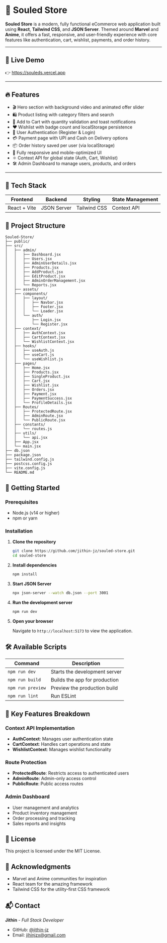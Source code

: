 # 🛒 Souled Store

**Souled Store** is a modern, fully functional eCommerce web application built using **React**, **Tailwind CSS**, and **JSON Server**. Themed around **Marvel** and **Anime**, it offers a fast, responsive, and user-friendly experience with core features like authentication, cart, wishlist, payments, and order history.

---

## 🚀 Live Demo

👉 https://souleds.vercel.app

---

## 🔥 Features

- 🎬 Hero section with background video and animated offer slider  
- 🛍️ Product listing with category filters and search  
- 🛒 Add to Cart with quantity validation and toast notifications  
- ❤️ Wishlist with badge count and localStorage persistence  
- 🔐 User Authentication (Register & Login)  
- 💳 Payment page with UPI and Cash on Delivery options  
- 📦 Order history saved per user (via localStorage)  
- 📱 Fully responsive and mobile-optimized UI  
- ⚛️ Context API for global state (Auth, Cart, Wishlist)  
- 🛠️ Admin Dashboard to manage users, products, and orders  

---

## 🧱 Tech Stack

| Frontend     | Backend      | Styling       | State Management |
|--------------|--------------|---------------|------------------|
| React + Vite | JSON Server  | Tailwind CSS  | Context API      |

## 📁 Project Structure

```
Souled-Store/
├── public/
├── src/
│   ├── admin/
│   │   ├── Dashboard.jsx
│   │   ├── Users.jsx
│   │   ├── AdminUserDetails.jsx
│   │   ├── Products.jsx
│   │   ├── AddProduct.jsx
│   │   ├── EditProduct.jsx
│   │   ├── AdminOrderManagement.jsx
│   │   └── Reports.jsx
│   ├── assets/
│   ├── components/
│   │   ├── layout/
│   │   │   ├── Navbar.jsx
│   │   │   ├── Footer.jsx
│   │   │   └── Loader.jsx
│   │   └── auth/
│   │       ├── Login.jsx
│   │       └── Register.jsx
│   ├── context/
│   │   ├── AuthContext.jsx
│   │   ├── CartContext.jsx
│   │   └── WishlistContext.jsx
│   ├── hooks/
│   │   ├── useAuth.js
│   │   ├── useCart.js
│   │   └── useWishlist.js
│   ├── pages/
│   │   ├── Home.jsx
│   │   ├── Products.jsx
│   │   ├── SingleProduct.jsx
│   │   ├── Cart.jsx
│   │   ├── Wishlist.jsx
│   │   ├── Orders.jsx
│   │   ├── Payment.jsx
│   │   ├── PaymentSuccess.jsx
│   │   └── ProfileDetails.jsx
│   ├── Routes/
│   │   ├── ProtectedRoute.jsx
│   │   ├── AdminRoute.jsx
│   │   └── PublicRoute.jsx
│   ├── constants/
│   │   └── routes.js
│   ├── utils/
│   │   └── api.jsx
│   ├── App.jsx
│   └── main.jsx
├── db.json
├── package.json
├── tailwind.config.js
├── postcss.config.js
├── vite.config.js
└── README.md
```

## 🚀 Getting Started

### Prerequisites

- Node.js (v14 or higher)
- npm or yarn

### Installation

1. **Clone the repository**
   ```bash
   git clone https://github.com/jithin-jz/souled-store.git
   cd souled-store
   ```

2. **Install dependencies**
   ```bash
   npm install
   ```

3. **Start JSON Server**
   ```bash
   npx json-server --watch db.json --port 3001
   ```

4. **Run the development server**
   ```bash
   npm run dev
   ```

5. **Open your browser**
   
   Navigate to `http://localhost:5173` to view the application.

## 🛠️ Available Scripts

| Command | Description |
|---------|-------------|
| `npm run dev` | Starts the development server |
| `npm run build` | Builds the app for production |
| `npm run preview` | Preview the production build |
| `npm run lint` | Run ESLint |

## 🌟 Key Features Breakdown

### Context API Implementation
- **AuthContext**: Manages user authentication state
- **CartContext**: Handles cart operations and state
- **WishlistContext**: Manages wishlist functionality

### Route Protection
- **ProtectedRoute**: Restricts access to authenticated users
- **AdminRoute**: Admin-only access control
- **PublicRoute**: Public access routes

### Admin Dashboard
- User management and analytics
- Product inventory management
- Order processing and tracking
- Sales reports and insights

## 📄 License

This project is licensed under the MIT License.

## 🙏 Acknowledgments

- Marvel and Anime communities for inspiration
- React team for the amazing framework
- Tailwind CSS for the utility-first CSS framework

## 📬 Contact

**Jithin** - *Full Stack Developer*

- GitHub: [@jithin-jz](https://github.com/jithin-jz)
- Email: jihinjzx@gmail.com